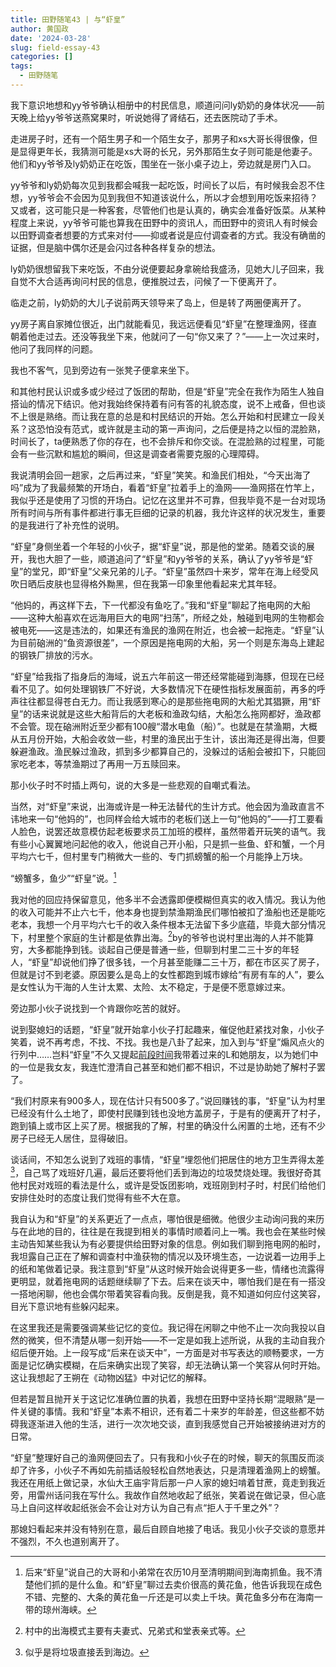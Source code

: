 ```yaml
---
title: 田野随笔43 | 与“虾皇”
author: 黄国政
date: '2024-03-28'
slug: field-essay-43
categories: []
tags:
  - 田野随笔
---
```


<!--more-->

我下意识地想和yy爷爷确认相册中的村民信息，顺道问问ly奶奶的身体状况——前天晚上给yy爷爷送燕窝果时，听说她得了肾结石，还去医院动了手术。

走进房子时，还有一个陌生男子和一个陌生女子，那男子和xs大哥长得很像，但是显得更年长，我猜测可能是xs大哥的长兄，另外那陌生女子则可能是他妻子。他们和yy爷爷及ly奶奶正在吃饭，围坐在一张小桌子边上，旁边就是房门入口。

yy爷爷和ly奶奶每次见到我都会喊我一起吃饭，时间长了以后，有时候我会忍不住想，yy爷爷会不会因为见到我但不知道该说什么，所以才会想到用吃饭来招待？又或者，这可能只是一种客套，尽管他们也是认真的，确实会准备好饭菜。从某种程度上来说，yy爷爷可能也算我在田野中的资讯人，而田野中的资讯人有时候会以田野调查者想要的方式来对付——抑或者说是应付调查者的方式。我没有确凿的证据，但是脑中偶尔还是会闪过各种各样复杂的想法。

ly奶奶很想留我下来吃饭，不由分说便要起身拿碗给我盛汤，见她大儿子回来，我自觉不大合适再询问村民的信息，便推脱过去，问候了一下便离开了。

临走之前，ly奶奶的大儿子说前两天领导来了岛上，但是转了两圈便离开了。

yy房子离自家摊位很近，出门就能看见，我远远便看见“虾皇”在整理渔网，径直朝着他走过去。还没等我坐下来，他就问了一句“你又来了？”——上一次过来时，他问了我同样的问题。

我也不客气，见到旁边有一张凳子便拿来坐下。

和其他村民认识或多或少经过了饭团的帮助，但是“虾皇”完全在我作为陌生人独自搭讪的情况下结识。他对我始终保持着有问有答的礼貌态度，说不上戒备，但也谈不上很是熟络。而让我在意的总是和村民结识的开始。怎么开始和村民建立一段关系？这恐怕没有范式，或许就是主动的第一声询问，之后便是持之以恒的混脸熟，时间长了，ta便熟悉了你的存在，也不会排斥和你交谈。在混脸熟的过程里，可能会有一些沉默和尴尬的瞬间，但这是调查者需要克服的心理障碍。

我说清明会回一趟家，之后再过来，“虾皇”笑笑。和渔民们相处，“今天出海了吗”成为了我最频繁的开场白，看着“虾皇”拉着手上的渔网——渔网搭在竹竿上，我似乎还是使用了习惯的开场白。记忆在这里并不可靠，但我毕竟不是一台对现场所有时间与所有事件都进行事无巨细的记录的机器，我允许这样的状况发生，重要的是我进行了补充性的说明。

“虾皇”身侧坐着一个年轻的小伙子，据“虾皇”说，那是他的堂弟。随着交谈的展开，我也大胆了一些，顺道追问了“虾皇”和yy爷爷的关系，确认了yy爷爷是“虾皇”的堂兄，即“虾皇”父亲兄弟的儿子。“虾皇”虽然四十来岁，常年在海上经受风吹日晒后皮肤也显得格外黝黑，但在我第一印象里他看起来尤其年轻。

“他妈的，再这样下去，下一代都没有鱼吃了。”我和“虾皇”聊起了拖电网的大船——这种大船喜欢在远海用巨大的电网“扫荡”，所经之处，触碰到电网的生物都会被电死——这是违法的，如果还有渔民的渔网在附近，也会被一起拖走。“虾皇”认为目前硇洲的“鱼资源很差”，一个原因是拖电网的大船，另一个则是东海岛上建起的钢铁厂排放的污水。

“虾皇”给我指了指身后的海域，说五六年前这一带还经常能碰到海豚，但现在已经看不见了。如何处理钢铁厂不好说，大多数情况下在硬性指标发展面前，再多的呼声往往都显得苍白无力。而让我感到寒心的是那些拖电网的大船尤其猖獗，用“虾皇”的话来说就是这些大船背后的大老板和渔政勾结，大船怎么拖网都好，渔政都不会管。现在硇洲附近至少都有100艘“潜水电鱼（船）”。也就是在禁渔期，大概从五月份开始，大船会收敛一些，村里的渔民出于生计，该出海还是得出海，但要躲避渔政。渔民躲过渔政，抓到多少都算自己的，没躲过的话船会被扣下，只能回家吃老本，等禁渔期过了再用一万五赎回来。

那小伙子时不时插上两句，说的大多是一些悲观的自嘲式看法。

当然，对“虾皇”来说，出海或许是一种无法替代的生计方式。他会因为渔政直言不讳地来一句“他妈的”，也同样会给大城市的老板们送上一句“他妈的”——打工要看人脸色，说罢还故意模仿起老板要求员工加班的模样，虽然带着开玩笑的语气。我有些小心翼翼地问起他的收入，他说自己开小船，只是抓一些鱼、虾和蟹，一个月平均六七千，但村里专门稍微大一些的、专门抓螃蟹的船一个月能挣上万块。

“螃蟹多，鱼少”“虾皇”说。[^1]

[^1]: 后来“虾皇”说自己的大哥和小弟常在农历10月至清明期间到海南抓鱼。我不清楚他们抓的是什么鱼。和“虾皇”聊过去卖价很高的黄花鱼，他告诉我现在成色不错、完整的、大条的黄花鱼一斤还是可以卖上千块。黄花鱼多分布在海南一带的琼州海峡。

我对他的回应持保留意见，他多半不会透露即便模糊但真实的收入情况。我认为他的收入可能并不止六七千，他本身也提到禁渔期渔民们哪怕被扣了渔船也还是能吃老本，我想一个月平均六七千的收入条件根本无法留下多少底蕴，毕竟大部分情况下，村里整个家庭的生计都是依靠出海。[^2]by的爷爷也说村里出海的人并不能算穷，大多都能挣到钱。谈起自己便是普通一些，但聊到村里二三十岁的年轻人，“虾皇”却说他们挣了很多钱，一个月甚至能赚二三十万，都在市区买了房子，但就是讨不到老婆。原因要么是岛上的女性都跑到城市嫁给“有房有车的人”，要么是女性认为干海的人生计太累、太险、太不稳定，于是便不愿意嫁过来。

[^2]: 村中的出海模式主要有夫妻式、兄弟式和堂表亲式等。

旁边那小伙子说找到一个肯跟你吃苦的就好。

说到娶媳妇的话题，“虾皇”就开始拿小伙子打起趣来，催促他赶紧找对象，小伙子笑着，说不再考虑，不找、不找。我也是八卦了起来，加入到与“虾皇”煽风点火的行列中……岂料“虾皇”不久又提起[前段时间](https://guozheng.rbind.io/posts/2024/02/field-essay-27/)我带着过来的L和她朋友，以为她们中的一位是我女友，我连忙澄清自己甚至和她们都不相识，不过是协助她了解村子罢了。

“我们村原来有900多人，现在估计只有500多了。”说回赚钱的事，“虾皇”认为村里已经没有什么土地了，即使村民赚到钱也没地方盖房子，于是有的便离开了村子，跑到镇上或市区上买了房。根据我的了解，村里的确没什么闲置的土地，还有不少房子已经无人居住，显得破旧。

谈话间，不知怎么说到了戏班的事情，“虾皇”埋怨他们把居住的地方卫生弄得太差[^3]，自己骂了戏班好几遍，最后还要将他们丢到海边的垃圾焚烧处理。我很好奇其他村民对戏班的看法是什么，或许是受饭团影响，戏班刚到村子时，村民们给他们安排住处时的态度让我们觉得有些不大在意。

[^3]: 似乎是将垃圾直接丢到海边。

我自认为和“虾皇”的关系更近了一点点，哪怕很是细微。他很少主动询问我的来历与在此地的目的，往往是在我提到相关的事情时顺着问上一嘴。我也会在某些时候主动告知某些我认为有必要提供给田野对象的信息。例如我们聊到拖电网的船时，我坦露自己正在了解和调查村中渔获物的情况以及环境生态，一边说着一边用手上的纸和笔做着记录。我注意到“虾皇”从这时候开始会说得更多一些，情绪也流露得更明显，就着拖电网的话题继续聊了下去。后来在谈天中，哪怕我们是在有一搭没一搭地闲聊，他也会偶尔带着笑容看向我。反倒是我，竟不知道如何应付这笑容，目光下意识地有些躲闪起来。

在这里我还是需要强调某些记忆的变位。我记得在闲聊之中他不止一次向我投以自然的微笑，但不清楚从哪一刻开始——不一定是如我上述所说，从我的主动自我介绍后便开始。上一段写成“后来在谈天中”，一方面是对书写表达的顺畅要求，一方面是记忆确实模糊，在后来确实出现了笑容，却无法确认第一个笑容从何时开始。这让我想起了王朔在《动物凶猛》中对记忆的解释。

但若是暂且抛开关于这记忆准确位置的执着，我想在田野中坚持长期“混眼熟”是一件关键的事情。我和“虾皇”本素不相识，还有着二十来岁的年龄差，但这些都不妨碍我逐渐进入他的生活，进行一次次地交谈，直到我感觉自己开始被接纳进对方的日常。

“虾皇”整理好自己的渔网便回去了。只有我和小伙子在的时候，聊天的氛围反而淡却了许多，小伙子不再如先前插话般轻松自然地表达，只是清理着渔网上的螃蟹。我还在用纸上做记录，水仙大王庙宇背后那一户人家的媳妇啃着甘蔗，竟走到我近旁，用雷州话问我在写什么。我故作自然地收起了纸张，笑着说在做记录，但心底马上自问这样收起纸张会不会让对方认为自己有点“拒人于千里之外”？

那媳妇看起来并没有特别在意，最后自顾自地接了电话。我见小伙子交谈的意愿并不强烈，不久也道别离开了。